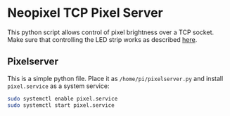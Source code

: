 # Neopixel TCP Pixel Server

This python script allows control of pixel brightness over a TCP socket. Make sure that controlling the LED strip works as described [here](https://learn.adafruit.com/neopixels-on-raspberry-pi/python-usage).

## Pixelserver

This is a simple python file. Place it as `/home/pi/pixelserver.py` and install `pixel.service` as a system service:

```bash
sudo systemctl enable pixel.service
sudo systemctl start pixel.service
```